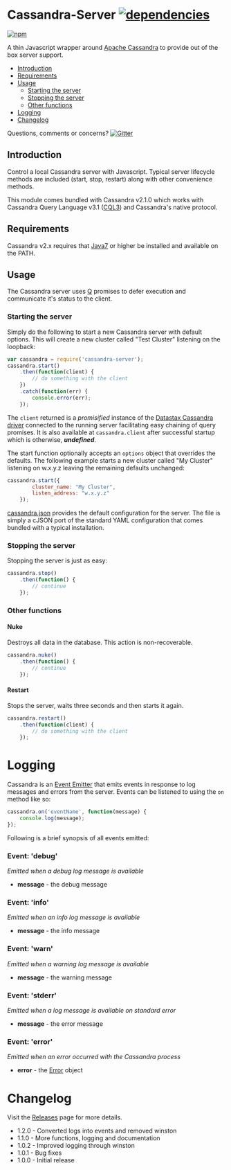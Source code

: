 # Cassandra-Server [![dependencies][david-image]][david-url] 
[![npm][npm-image]][npm-url]

A thin Javascript wrapper around [Apache Cassandra][apache-cassandra] to provide out of the box server support.

* [Introduction](#introduction)
* [Requirements](#requirements)
* [Usage](#usage)
  * [Starting the server](#starting-the-server)
  * [Stopping the server](#stopping-the-server)
  * [Other functions](#other-functions)
* [Logging](#logging)
* [Changelog](#changelog)

Questions, comments or concerns? [![Gitter][gitter-image]][gitter-url]

## Introduction ##
Control a local Cassandra server with Javascript. Typical server lifecycle methods are included (start, stop, restart) along with other convenience methods.

This module comes bundled with Cassandra v2.1.0 which works with Cassandra Query Language v3.1 ([CQL3][cql3]) and Cassandra's native protocol.

## Requirements ##
Cassandra v2.x requires that [Java7][java7] or higher be installed and available on the PATH.

## Usage ##
The Cassandra server uses [Q][q] promises to defer execution and communicate it's status to the client.

### Starting the server ###
Simply do the following to start a new Cassandra server with default options. This will create a new cluster called "Test Cluster" listening on the loopback:

```javascript
var cassandra = require('cassandra-server');
cassandra.start()
    .then(function(client) {
        // do something with the client
    })
    .catch(function(err) {
        console.error(err);
    });
```

The ```client``` returned is a _promisified_ instance of the [Datastax Cassandra driver][datastax-cassandra-driver] connected to the running server facilitating easy chaining of query promises. It is also available at ```cassandra.client``` after successful startup which is otherwise, **_undefined_**.

The start function optionally accepts an ```options``` object that overrides the defaults. The following example starts a new cluster called "My Cluster" listening on w.x.y.z leaving the remaining defaults unchanged:

```javascript
cassandra.start({
        cluster_name: "My Cluster",
        listen_address: "w.x.y.z"
    });
```

[cassandra.json][cassandra-json] provides the default configuration for the server. The file is simply a cJSON port of the standard YAML configuration that comes bundled with a typical installation.

### Stopping the server ###
Stopping the server is just as easy:

```javascript
cassandra.stop()
    .then(function() {
        // continue
    });
```

### Other functions ##

#### Nuke ####
Destroys all data in the database. This action is non-recoverable.

```javascript
cassandra.nuke()
    .then(function() {
        // continue
    });
```

#### Restart ####
Stops the server, waits three seconds and then starts it again.

```javascript
cassandra.restart()
    .then(function(client) {
        // do something with the client
    });
```

# Logging #
Cassandra is an [Event Emitter][event-emitter] that emits events in response to log messages and errors from the server. Events can be listened to using the ```on``` method like so:

```javascript
cassandra.on('eventName', function(message) {
    console.log(message);
});
```

Following is a brief synopsis of all events emitted:

### Event: 'debug' ###
_Emitted when a debug log message is available_

* **message** - the debug message

### Event: 'info' ###
_Emitted when an info log message is available_

* **message** - the info message

### Event: 'warn' ###
_Emitted when a warning log message is available_

* **message** - the warning message

### Event: 'stderr' ###
_Emitted when a log message is available on standard error_

* **message** - the error message

### Event: 'error' ###
_Emitted when an error occurred with the Cassandra process_

* **error** - the [Error][error] object

# Changelog #
Visit the [Releases][releases] page for more details.

* 1.2.0 - Converted logs into events and removed winston
* 1.1.0 - More functions, logging and documentation
* 1.0.2 - Improved logging through winston
* 1.0.1 - Bug fixes
* 1.0.0 - Initial release

[david-image]: https://david-dm.org/varunmc/cassandra-server.svg?style=flat
[david-url]: https://david-dm.org/varunmc/cassandra-server
[npm-image]: https://nodei.co/npm/cassandra-server.png?downloads=true&downloadRank=true&stars=true
[npm-url]: https://nodei.co/npm/cassandra-server
[apache-cassandra]: http://cassandra.apache.org
[gitter-image]: https://badges.gitter.im/Join%20Chat.svg
[gitter-url]: https://gitter.im/varunmc/cassandra-server?utm_source=badge&utm_medium=badge&utm_campaign=pr-badge&utm_content=badge
[cql3]: http://www.datastax.com/documentation/cql/3.1/cql/cql_intro_c.html
[java7]: http://www.oracle.com/technetwork/java/javase/downloads/jdk7-downloads-1880260.html
[q]: https://github.com/kriskowal/q
[datastax-cassandra-driver]: https://github.com/datastax/nodejs-driver
[cassandra-json]: https://cdn.rawgit.com/varunmc/cassandra-server/master/cassandra.json
[event-emitter]: http://nodejs.org/api/events.html
[error]: https://developer.mozilla.org/en-US/docs/Web/JavaScript/Reference/Global_Objects/Error
[releases]: https://github.com/varunmc/cassandra-server/releases
